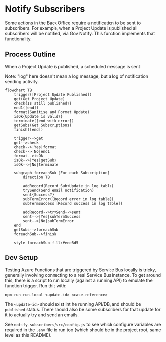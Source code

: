 # Notify Subscribers

Some actions in the Back Office require a notification to be sent to subscribers. For example, when a Project Update is published all subscribers will be notified, via Gov Notify. This function implements that functionality.

## Process Outline

When a Project Update is published, a scheduled message is sent 

Note: "log" here doesn't mean a log message, but a log of notification sending activity.

```mermaid
flowchart TB
    trigger([Project Update Published])
    get(Get Project Update)
    check{Is still published?}
    end1([end])
    format(Sanitise and Format Update)
    isOk{Update is valid?}
    terminate([end with error])
    getSubs(Get Subscriptions)
    finish([end])

    trigger-->get
    get-->check
    check-->|Yes|format
    check-->|No|end1
    format-->isOk
    isOk-->|Yes|getSubs
    isOk-->|No|terminate

    subgraph foreachSub [For each Subscription]
        direction TB

        addRecord(Record Sub+Update in log table)
        trySend(Send email notification)
        sent{Success?}
        subTermError([Record error in log table])
        subTermSuccess([Record success in log table])

        addRecord-->trySend-->sent
        sent-->|Yes|subTermSuccess
        sent-->|No|subTermError
    end
    getSubs-->foreachSub
    foreachSub-->finish

    style foreachSub fill:#eee8d5    
```

## Dev Setup

Testing Azure Functions that are triggered by Service Bus locally is tricky, generally involving connecting to a real Service Bus instance. To get around this, there is a script to run locally (against a running API) to emulate the function trigger. Run this with:

`npm run run-local <update-id> <case-reference>`

The `<update-id>` should exist int he running API/DB, and should be `published` status. There should also be some subscribers for that update for it to actually try and send an emails.

See `notify-subscribers/src/config.js` to see which configure variables are required in the `.env` file to run too (which should be in the project root, same level as this README).